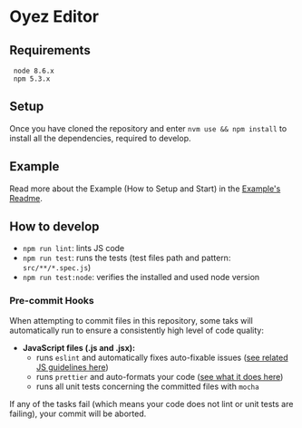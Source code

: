 # Oyez Editor

## Requirements

```
 node 8.6.x
 npm 5.3.x
```

## Setup

Once you have cloned the repository and enter `nvm use && npm install` to install all the dependencies, required to develop.

## Example

Read more about the Example (How to Setup and Start) in the [Example's Readme](example/README.md).

## How to develop

* `npm run lint`: lints JS code
* `npm run test`: runs the tests (test files path and pattern: `src/**/*.spec.js`)
* `npm run test:node`: verifies the installed and used node version

### Pre-commit Hooks

When attempting to commit files in this repository, some taks will automatically run to ensure a consistently high level of code quality:

* __JavaScript files (.js and .jsx):__
  * runs `eslint` and automatically fixes auto-fixable issues ([see related JS guidelines here](https://github.com/airbnb/javascript))
  * runs `prettier` and auto-formats your code ([see what it does here](https://github.com/prettier/prettier))
  * runs all unit tests concerning the committed files with `mocha`

If any of the tasks fail (which means your code does not lint or unit tests are failing), your commit will be aborted.

